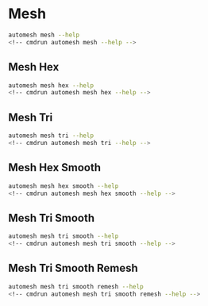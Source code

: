 # Mesh

```sh
automesh mesh --help
<!-- cmdrun automesh mesh --help -->
```

## Mesh Hex

```sh
automesh mesh hex --help
<!-- cmdrun automesh mesh hex --help -->
```

## Mesh Tri

```sh
automesh mesh tri --help
<!-- cmdrun automesh mesh tri --help -->
```

## Mesh Hex Smooth

```sh
automesh mesh hex smooth --help
<!-- cmdrun automesh mesh hex smooth --help -->
```

## Mesh Tri Smooth

```sh
automesh mesh tri smooth --help
<!-- cmdrun automesh mesh tri smooth --help -->
```

## Mesh Tri Smooth Remesh

```sh
automesh mesh tri smooth remesh --help
<!-- cmdrun automesh mesh tri smooth remesh --help -->
```
